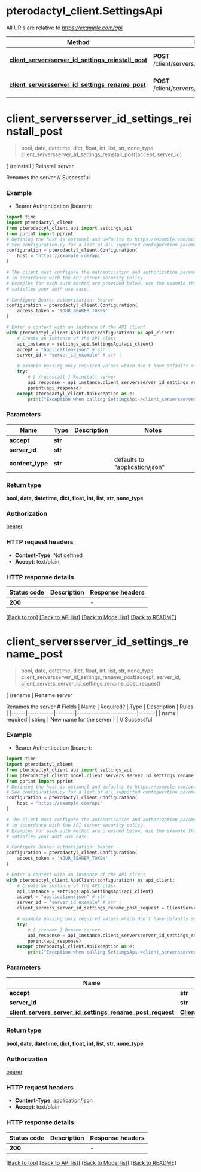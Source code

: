 # pterodactyl_client.SettingsApi

All URIs are relative to *https://example.com/api*

Method | HTTP request | Description
------------- | ------------- | -------------
[**client_serversserver_id_settings_reinstall_post**](SettingsApi.md#client_serversserver_id_settings_reinstall_post) | **POST** /client/servers/{server_id}/settings/reinstall | [ /reinstall ] Reinstall server
[**client_serversserver_id_settings_rename_post**](SettingsApi.md#client_serversserver_id_settings_rename_post) | **POST** /client/servers/{server_id}/settings/rename | [ /rename ] Rename server


# **client_serversserver_id_settings_reinstall_post**
> bool, date, datetime, dict, float, int, list, str, none_type client_serversserver_id_settings_reinstall_post(accept, server_id)

[ /reinstall ] Reinstall server

Renames the server  <!-- RESPONSE 204 --> // Successful <!-- ENDRESPONSE -->

### Example

* Bearer Authentication (bearer):

```python
import time
import pterodactyl_client
from pterodactyl_client.api import settings_api
from pprint import pprint
# Defining the host is optional and defaults to https://example.com/api
# See configuration.py for a list of all supported configuration parameters.
configuration = pterodactyl_client.Configuration(
    host = "https://example.com/api"
)

# The client must configure the authentication and authorization parameters
# in accordance with the API server security policy.
# Examples for each auth method are provided below, use the example that
# satisfies your auth use case.

# Configure Bearer authorization: bearer
configuration = pterodactyl_client.Configuration(
    access_token = 'YOUR_BEARER_TOKEN'
)

# Enter a context with an instance of the API client
with pterodactyl_client.ApiClient(configuration) as api_client:
    # Create an instance of the API class
    api_instance = settings_api.SettingsApi(api_client)
    accept = "application/json" # str | 
    server_id = "server_id_example" # str | 

    # example passing only required values which don't have defaults set
    try:
        # [ /reinstall ] Reinstall server
        api_response = api_instance.client_serversserver_id_settings_reinstall_post(accept, server_id)
        pprint(api_response)
    except pterodactyl_client.ApiException as e:
        print("Exception when calling SettingsApi->client_serversserver_id_settings_reinstall_post: %s\n" % e)
```


### Parameters

Name | Type | Description  | Notes
------------- | ------------- | ------------- | -------------
 **accept** | **str**|  |
 **server_id** | **str**|  |
 **content_type** | **str**|  | defaults to "application/json"

### Return type

**bool, date, datetime, dict, float, int, list, str, none_type**

### Authorization

[bearer](../README.md#bearer)

### HTTP request headers

 - **Content-Type**: Not defined
 - **Accept**: text/plain


### HTTP response details

| Status code | Description | Response headers |
|-------------|-------------|------------------|
**200** |  |  -  |

[[Back to top]](#) [[Back to API list]](../README.md#documentation-for-api-endpoints) [[Back to Model list]](../README.md#documentation-for-models) [[Back to README]](../README.md)

# **client_serversserver_id_settings_rename_post**
> bool, date, datetime, dict, float, int, list, str, none_type client_serversserver_id_settings_rename_post(accept, server_id, client_servers_server_id_settings_rename_post_request)

[ /rename ] Rename server

Renames the server  # Fields | Name | Required? | Type   | Description             | Rules | |------|-----------|--------|-------------------------|-------| | name | required  | string | New name for the server |       |  <!-- RESPONSE 204 --> // Successful <!-- ENDRESPONSE -->

### Example

* Bearer Authentication (bearer):

```python
import time
import pterodactyl_client
from pterodactyl_client.api import settings_api
from pterodactyl_client.model.client_servers_server_id_settings_rename_post_request import ClientServersServerIdSettingsRenamePostRequest
from pprint import pprint
# Defining the host is optional and defaults to https://example.com/api
# See configuration.py for a list of all supported configuration parameters.
configuration = pterodactyl_client.Configuration(
    host = "https://example.com/api"
)

# The client must configure the authentication and authorization parameters
# in accordance with the API server security policy.
# Examples for each auth method are provided below, use the example that
# satisfies your auth use case.

# Configure Bearer authorization: bearer
configuration = pterodactyl_client.Configuration(
    access_token = 'YOUR_BEARER_TOKEN'
)

# Enter a context with an instance of the API client
with pterodactyl_client.ApiClient(configuration) as api_client:
    # Create an instance of the API class
    api_instance = settings_api.SettingsApi(api_client)
    accept = "application/json" # str | 
    server_id = "server_id_example" # str | 
    client_servers_server_id_settings_rename_post_request = ClientServersServerIdSettingsRenamePostRequest(None) # ClientServersServerIdSettingsRenamePostRequest | 

    # example passing only required values which don't have defaults set
    try:
        # [ /rename ] Rename server
        api_response = api_instance.client_serversserver_id_settings_rename_post(accept, server_id, client_servers_server_id_settings_rename_post_request)
        pprint(api_response)
    except pterodactyl_client.ApiException as e:
        print("Exception when calling SettingsApi->client_serversserver_id_settings_rename_post: %s\n" % e)
```


### Parameters

Name | Type | Description  | Notes
------------- | ------------- | ------------- | -------------
 **accept** | **str**|  |
 **server_id** | **str**|  |
 **client_servers_server_id_settings_rename_post_request** | [**ClientServersServerIdSettingsRenamePostRequest**](ClientServersServerIdSettingsRenamePostRequest.md)|  |

### Return type

**bool, date, datetime, dict, float, int, list, str, none_type**

### Authorization

[bearer](../README.md#bearer)

### HTTP request headers

 - **Content-Type**: application/json
 - **Accept**: text/plain


### HTTP response details

| Status code | Description | Response headers |
|-------------|-------------|------------------|
**200** |  |  -  |

[[Back to top]](#) [[Back to API list]](../README.md#documentation-for-api-endpoints) [[Back to Model list]](../README.md#documentation-for-models) [[Back to README]](../README.md)

